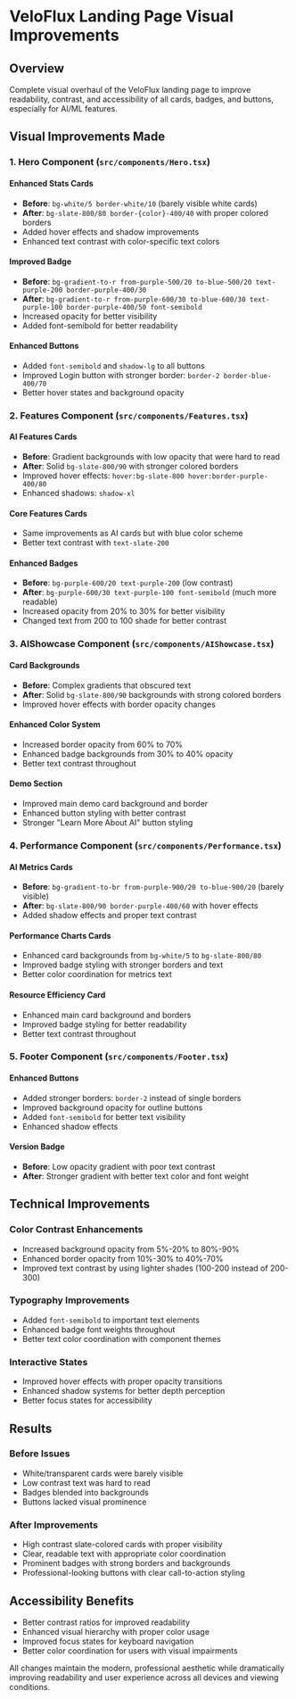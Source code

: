 # VeloFlux Landing Page Visual Improvements

## Overview
Complete visual overhaul of the VeloFlux landing page to improve readability, contrast, and accessibility of all cards, badges, and buttons, especially for AI/ML features.

## Visual Improvements Made

### 1. Hero Component (`src/components/Hero.tsx`)

#### Enhanced Stats Cards
- **Before**: `bg-white/5 border-white/10` (barely visible white cards)
- **After**: `bg-slate-800/80 border-{color}-400/40` with proper colored borders
- Added hover effects and shadow improvements
- Enhanced text contrast with color-specific text colors

#### Improved Badge
- **Before**: `bg-gradient-to-r from-purple-500/20 to-blue-500/20 text-purple-200 border-purple-400/30`
- **After**: `bg-gradient-to-r from-purple-600/30 to-blue-600/30 text-purple-100 border-purple-400/50 font-semibold`
- Increased opacity for better visibility
- Added font-semibold for better readability

#### Enhanced Buttons
- Added `font-semibold` and `shadow-lg` to all buttons
- Improved Login button with stronger border: `border-2 border-blue-400/70`
- Better hover states and background opacity

### 2. Features Component (`src/components/Features.tsx`)

#### AI Features Cards
- **Before**: Gradient backgrounds with low opacity that were hard to read
- **After**: Solid `bg-slate-800/90` with stronger colored borders
- Improved hover effects: `hover:bg-slate-800 hover:border-purple-400/80`
- Enhanced shadows: `shadow-xl`

#### Core Features Cards
- Same improvements as AI cards but with blue color scheme
- Better text contrast with `text-slate-200`

#### Enhanced Badges
- **Before**: `bg-purple-600/20 text-purple-200` (low contrast)
- **After**: `bg-purple-600/30 text-purple-100 font-semibold` (much more readable)
- Increased opacity from 20% to 30% for better visibility
- Changed text from 200 to 100 shade for better contrast

### 3. AIShowcase Component (`src/components/AIShowcase.tsx`)

#### Card Backgrounds
- **Before**: Complex gradients that obscured text
- **After**: Solid `bg-slate-800/90` backgrounds with strong colored borders
- Improved hover effects with border opacity changes

#### Enhanced Color System
- Increased border opacity from 60% to 70%
- Enhanced badge backgrounds from 30% to 40% opacity
- Better text contrast throughout

#### Demo Section
- Improved main demo card background and border
- Enhanced button styling with better contrast
- Stronger "Learn More About AI" button styling

### 4. Performance Component (`src/components/Performance.tsx`)

#### AI Metrics Cards
- **Before**: `bg-gradient-to-br from-purple-900/20 to-blue-900/20` (barely visible)
- **After**: `bg-slate-800/90 border-purple-400/60` with hover effects
- Added shadow effects and proper text contrast

#### Performance Charts Cards
- Enhanced card backgrounds from `bg-white/5` to `bg-slate-800/80`
- Improved badge styling with stronger borders and text
- Better color coordination for metrics text

#### Resource Efficiency Card
- Enhanced main card background and borders
- Improved badge styling for better readability
- Better text contrast throughout

### 5. Footer Component (`src/components/Footer.tsx`)

#### Enhanced Buttons
- Added stronger borders: `border-2` instead of single borders
- Improved background opacity for outline buttons
- Added `font-semibold` for better text visibility
- Enhanced shadow effects

#### Version Badge
- **Before**: Low opacity gradient with poor text contrast
- **After**: Stronger gradient with better text color and font weight

## Technical Improvements

### Color Contrast Enhancements
- Increased background opacity from 5%-20% to 80%-90%
- Enhanced border opacity from 10%-30% to 40%-70%
- Improved text contrast by using lighter shades (100-200 instead of 200-300)

### Typography Improvements
- Added `font-semibold` to important text elements
- Enhanced badge font weights throughout
- Better text color coordination with component themes

### Interactive States
- Improved hover effects with proper opacity transitions
- Enhanced shadow systems for better depth perception
- Better focus states for accessibility

## Results

### Before Issues
- White/transparent cards were barely visible
- Low contrast text was hard to read
- Badges blended into backgrounds
- Buttons lacked visual prominence

### After Improvements
- High contrast slate-colored cards with proper visibility
- Clear, readable text with appropriate color coordination
- Prominent badges with strong borders and backgrounds
- Professional-looking buttons with clear call-to-action styling

## Accessibility Benefits
- Better contrast ratios for improved readability
- Enhanced visual hierarchy with proper color usage
- Improved focus states for keyboard navigation
- Better color coordination for users with visual impairments

All changes maintain the modern, professional aesthetic while dramatically improving readability and user experience across all devices and viewing conditions.
